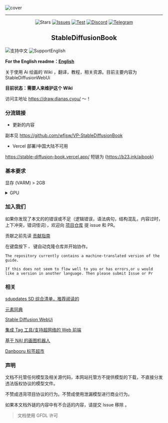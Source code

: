 ![cover](https://raw.githubusercontent.com/sudoskys/StableDiffusionBook/main/cover_main.png)

------------------------------------

<p align="center">
  <img src="https://img.shields.io/github/stars/sudoskys/StableDiffusionBook.svg" alt="Stars">
  <a href="https://github.com/sudoskys/StableDiffusionBook/issues"><img src="https://img.shields.io/github/issues/sudoskys/StableDiffusionBook" alt="Issues"></a>
  <a href="https://github.com/sudoskys/StableDiffusionBook/actions/workflows/ci.yml"><img src="https://github.com/sudoskys/StableDiffusionBook/actions/workflows/ci.yml/badge.svg" alt="Test"></a>
  <a href="https://discord.gg/vhsArSSA6K"><img src="https://img.shields.io/discord/1033769426216046622?color=blue&label=Discord-Ai%E7%BB%98%E7%94%BB%E4%B8%AD%E6%96%87%E7%BB%84" alt="Discord"></a>
  <a href="https://t.me/StableDiffusion_CN"><img src="https://img.shields.io/badge/Telegram-Group-blue" alt="Telegram"></a>
</p>
<p align="center">
</p>

<h2 align="center">StableDiffusionBook</h2>

<img src="https://img.shields.io/badge/Lang-ZH-red" alt="支持中文"> <img src="https://img.shields.io/badge/Lang-EN-blue" alt="SupportEnglish">

**For the English readme：[English](https://github.com/sudoskys/StableDiffusionBook/blob/main/README_EN.md)**

关于使用 Ai 绘画的 Wiki ，翻译，教程，相关资源。目前主要内容为 StableDiffusionWebUi

**目前状态：需要人来维护这个 Wiki**  

访问主地址 https://draw.dianas.cyou/ ～！

### 分流链接

* 更新的内容

副本见 https://github.com/wfjsw/VP-StableDiffusionBook

* Vercel 部署/中国大陆不可用

https://stable-diffusion-book.vercel.app/  短链为 (https://b23.ink/aibook)

### 基本要求

显存 (VARM) > 2GB

<details> 
<summary>GPU</summary>
<img src="https://user-images.githubusercontent.com/75739606/221080723-9cfd1da6-f75a-45a6-acf1-df91315fc862.png" alt="GPU">
</details> 

### 加入我们

如果你发现了本文的的错误或不足（逻辑错误，语法病句，结构混乱，内容过时，上下冲突，错词怪词），欢迎向 [项目仓库](https://github.com/sudoskys/StableDiffusionBook/) 提 issue 和 PR。

贡献之前先读 [贡献指南](https://draw.dianas.cyou/GettingStarted/contributing/)

在键盘按下 `。` 键自动克隆仓库并开始协作。

```
The repository currently contains a machine-translated version of the guide.

If this does not seem to flow well to you or has errors,or u would like a version in another language. Then please submit Issue or Pr
```

### 相关

[sdupdates SD 综合清单，推荐阅读的](https://github.com/questianon/sdupdates)

[元素同典](https://docs.qq.com/doc/DWFdSTHJtQWRzYk9k)

[Stable Diffusion WebUi](https://github.com/AUTOMATIC1111/stable-diffusion-webui)

[集成 Tag 工具/支持超网络的 Web 前端](https://git.hudaye.work/MiuliKain/Kamiya-OpenUI)

[基于 NAI 的画图机器人](https://github.com/koishijs/novelai-bot#token)

[Danbooru 标签超市](https://github.com/wfjsw/danbooru-diffusion-prompt-builder)

### 声明

文档不托管任何模型及相关源代码，本网站托管方不提供模型的下载，不直接分发违法版权协议的模型文件。

不赞成违背项目协议的行为。不赞成使用泄漏模型进行商业行为。

如果本文档外链的内容中有不合适的内容，请提交 Issue 移除 。

> 文档使用 GFDL 许可
